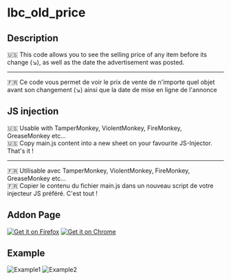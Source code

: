 # lbc_old_price

## Description

🇺🇸 This code allows you to see the selling price of any item before its change (↘), as well as the date the advertisement was posted.

----

🇫🇷 Ce code vous permet de voir le prix de vente de n'importe quel objet avant son changement (↘) ainsi que la date de mise en ligne de l'annonce

## JS injection

🇺🇸 Usable with TamperMonkey, ViolentMonkey, FireMonkey, GreaseMonkey etc...<br/>
🇺🇸 Copy main.js content into a new sheet on your favourite JS-Injector. That's it !

-----

🇫🇷 Utilisable avec TamperMonkey, ViolentMonkey, FireMonkey, GreaseMonkey etc...<br/>
🇫🇷 Copier le contenu du fichier main.js dans un nouveau script de votre injecteur JS préféré. C'est tout !

## Addon Page

[<img src='https://i.ibb.co/CVrJ9Jy/button-get-it-on-firefox.png' alt ='Get it on Firefox'>](https://addons.mozilla.org/fr/firefox/addon/price-history-4-lbc/) 
[<img src='https://i.ibb.co/x7jLzj4/button-get-it-on-chrome.png' alt ='Get it on Chrome'>](https://chrome.google.com/webstore/detail/item-price-history-lebonc/fcidkhdnnclgekjnmgpohmejgpfanpdj) 

## Example

![Example1](https://addons.mozilla.org/user-media/previews/full/288/288375.png)
![Example2](https://addons.mozilla.org/user-media/previews/full/288/288722.png)